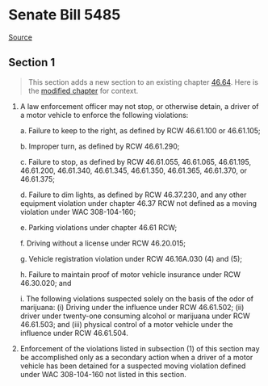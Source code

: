 # Senate Bill 5485

[Source](http://lawfilesext.leg.wa.gov/biennium/2021-22/Xml/Bills/Senate%20Bills/5485.xml)
## Section 1
> This section adds a new section to an existing chapter [46.64](/rcw/46_motor_vehicles/46.64_enforcement.md). Here is the [modified chapter](rcw/46_motor_vehicles/46.64_enforcement.md) for context.

1. A law enforcement officer may not stop, or otherwise detain, a driver of a motor vehicle to enforce the following violations:

    a. Failure to keep to the right, as defined by RCW 46.61.100 or 46.61.105;

    b. Improper turn, as defined by RCW 46.61.290;

    c. Failure to stop, as defined by RCW 46.61.055, 46.61.065, 46.61.195, 46.61.200, 46.61.340, 46.61.345, 46.61.350, 46.61.365, 46.61.370, or 46.61.375;

    d. Failure to dim lights, as defined by RCW 46.37.230, and any other equipment violation under chapter 46.37 RCW not defined as a moving violation under WAC 308-104-160;

    e. Parking violations under chapter 46.61 RCW;

    f. Driving without a license under RCW 46.20.015;

    g. Vehicle registration violation under RCW 46.16A.030 (4) and (5);

    h. Failure to maintain proof of motor vehicle insurance under RCW 46.30.020; and

    i. The following violations suspected solely on the basis of the odor of marijuana: (i) Driving under the influence under RCW 46.61.502; (ii) driver under twenty-one consuming alcohol or marijuana under RCW 46.61.503; and (iii) physical control of a motor vehicle under the influence under RCW 46.61.504.

2. Enforcement of the violations listed in subsection (1) of this section may be accomplished only as a secondary action when a driver of a motor vehicle has been detained for a suspected moving violation defined under WAC 308-104-160 not listed in this section.

